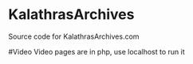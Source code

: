 # KalathrasArchives
Source code for KalathrasArchives.com

#Video 
Video pages are in php, use localhost to run it
